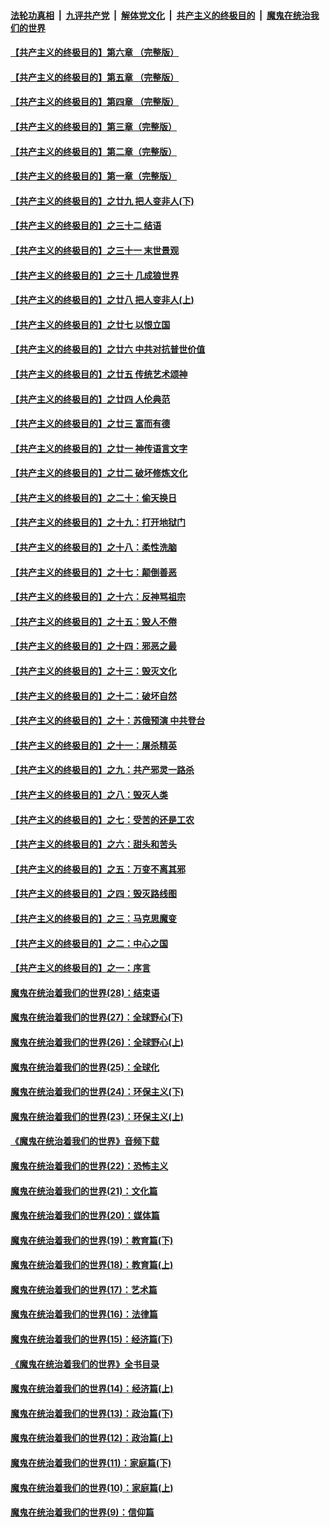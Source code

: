 ####  [法轮功真相](../../../../basic/blob/master/README.md?t=05300331) &nbsp;|&nbsp; [九评共产党](../../../../9ping.md/blob/master/README.md?t=05300331) &nbsp;|&nbsp; [解体党文化](../../../../jtdwh.md/blob/master/README.md?t=05300331)  &nbsp;|&nbsp; [共产主义的终极目的](../../../../gczydzjmd.md/blob/master/README.md?t=05300331) &nbsp;|&nbsp; [魔鬼在统治我们的世界](../../../../mgztzwmdsj.md/blob/master/README.md?t=05300331) 

#### [【共产主义的终极目的】第六章 （完整版）](../pages/nsc422/n11428913.md?t=05300331) 

#### [【共产主义的终极目的】第五章 （完整版）](../pages/nsc422/n11428912.md?t=05300331) 

#### [【共产主义的终极目的】第四章 （完整版）](../pages/nsc422/n11428907.md?t=05300331) 

#### [【共产主义的终极目的】第三章（完整版）](../pages/nsc422/n11428848.md?t=05300331) 

#### [【共产主义的终极目的】第二章（完整版）](../pages/nsc422/n11428831.md?t=05300331) 

#### [【共产主义的终极目的】第一章（完整版）](../pages/nsc422/n11417651.md?t=05300331) 

#### [【共产主义的终极目的】之廿九 把人变非人(下)](../pages/nsc422/n11344140.md?t=05300331) 

#### [【共产主义的终极目的】之三十二 结语](../pages/nsc422/n11360535.md?t=05300331) 

#### [【共产主义的终极目的】之三十一 末世景观](../pages/nsc422/n11351129.md?t=05300331) 

#### [【共产主义的终极目的】之三十 几成狼世界](../pages/nsc422/n11348280.md?t=05300331) 

#### [【共产主义的终极目的】之廿八 把人变非人(上)](../pages/nsc422/n11340492.md?t=05300331) 

#### [【共产主义的终极目的】之廿七 以恨立国](../pages/nsc422/n11336944.md?t=05300331) 

#### [【共产主义的终极目的】之廿六 中共对抗普世价值](../pages/nsc422/n11324785.md?t=05300331) 

#### [【共产主义的终极目的】之廿五 传统艺术颂神](../pages/nsc422/n11296396.md?t=05300331) 

#### [【共产主义的终极目的】之廿四 人伦典范](../pages/nsc422/n11296397.md?t=05300331) 

#### [【共产主义的终极目的】之廿三 富而有德](../pages/nsc422/n11283598.md?t=05300331) 

#### [【共产主义的终极目的】之廿一 神传语言文字](../pages/nsc422/n11263265.md?t=05300331) 

#### [【共产主义的终极目的】之廿二 破坏修炼文化](../pages/nsc422/n11245728.md?t=05300331) 

#### [【共产主义的终极目的】之二十：偷天换日](../pages/nsc422/n11238846.md?t=05300331) 

#### [【共产主义的终极目的】之十九：打开地狱门](../pages/nsc422/n11206376.md?t=05300331) 

#### [【共产主义的终极目的】之十八：柔性洗脑](../pages/nsc422/n11199994.md?t=05300331) 

#### [【共产主义的终极目的】之十七：颠倒善恶](../pages/nsc422/n11179782.md?t=05300331) 

#### [【共产主义的终极目的】之十六：反神骂祖宗](../pages/nsc422/n11166798.md?t=05300331) 

#### [【共产主义的终极目的】之十五：毁人不倦](../pages/nsc422/n11166792.md?t=05300331) 

#### [【共产主义的终极目的】之十四：邪恶之最](../pages/nsc422/n11150249.md?t=05300331) 

#### [【共产主义的终极目的】之十三：毁灭文化](../pages/nsc422/n11135227.md?t=05300331) 

#### [【共产主义的终极目的】之十二：破坏自然](../pages/nsc422/n11135214.md?t=05300331) 

#### [【共产主义的终极目的】之十：苏俄预演 中共登台](../pages/nsc422/n11118424.md?t=05300331) 

#### [【共产主义的终极目的】之十一：屠杀精英](../pages/nsc422/n11118442.md?t=05300331) 

#### [【共产主义的终极目的】之九：共产邪灵一路杀](../pages/nsc422/n11114139.md?t=05300331) 

#### [【共产主义的终极目的】之八：毁灭人类](../pages/nsc422/n11108503.md?t=05300331) 

#### [【共产主义的终极目的】之七：受苦的还是工农](../pages/nsc422/n11101809.md?t=05300331) 

#### [【共产主义的终极目的】之六：甜头和苦头](../pages/nsc422/n11096971.md?t=05300331) 

#### [【共产主义的终极目的】之五：万变不离其邪](../pages/nsc422/n11091285.md?t=05300331) 

#### [【共产主义的终极目的】之四：毁灭路线图](../pages/nsc422/n11086284.md?t=05300331) 

#### [【共产主义的终极目的】之三：马克思魔变](../pages/nsc422/n11061941.md?t=05300331) 

#### [【共产主义的终极目的】之二：中心之国](../pages/nsc422/n11047728.md?t=05300331) 

#### [【共产主义的终极目的】之一：序言](../pages/nsc422/n11086077.md?t=05300331) 

#### [魔鬼在统治着我们的世界(28)：结束语](../pages/nsc422/n10936246.md?t=05300331) 

#### [魔鬼在统治着我们的世界(27)：全球野心(下)](../pages/nsc422/n10928319.md?t=05300331) 

#### [魔鬼在统治着我们的世界(26)：全球野心(上)](../pages/nsc422/n10900318.md?t=05300331) 

#### [魔鬼在统治着我们的世界(25)：全球化](../pages/nsc422/n10788205.md?t=05300331) 

#### [魔鬼在统治着我们的世界(24)：环保主义(下)](../pages/nsc422/n10695307.md?t=05300331) 

#### [魔鬼在统治着我们的世界(23)：环保主义(上)](../pages/nsc422/n10688613.md?t=05300331) 

#### [《魔鬼在统治着我们的世界》音频下载](../pages/nsc422/n10635553.md?t=05300331) 

#### [魔鬼在统治着我们的世界(22)：恐怖主义](../pages/nsc422/n10614727.md?t=05300331) 

#### [魔鬼在统治着我们的世界(21)：文化篇](../pages/nsc422/n10597706.md?t=05300331) 

#### [魔鬼在统治着我们的世界(20)：媒体篇](../pages/nsc422/n10586579.md?t=05300331) 

#### [魔鬼在统治着我们的世界(19)：教育篇(下)](../pages/nsc422/n10564808.md?t=05300331) 

#### [魔鬼在统治着我们的世界(18)：教育篇(上)](../pages/nsc422/n10526970.md?t=05300331) 

#### [魔鬼在统治着我们的世界(17)：艺术篇](../pages/nsc422/n10499093.md?t=05300331) 

#### [魔鬼在统治着我们的世界(16)：法律篇](../pages/nsc422/n10485969.md?t=05300331) 

#### [魔鬼在统治着我们的世界(15)：经济篇(下)](../pages/nsc422/n10469975.md?t=05300331) 

#### [《魔鬼在统治着我们的世界》全书目录](../pages/nsc422/n10464261.md?t=05300331) 

#### [魔鬼在统治着我们的世界(14)：经济篇(上)](../pages/nsc422/n10457370.md?t=05300331) 

#### [魔鬼在统治着我们的世界(13)：政治篇(下)](../pages/nsc422/n10448270.md?t=05300331) 

#### [魔鬼在统治着我们的世界(12)：政治篇(上)](../pages/nsc422/n10444576.md?t=05300331) 

#### [魔鬼在统治着我们的世界(11)：家庭篇(下)](../pages/nsc422/n10440961.md?t=05300331) 

#### [魔鬼在统治着我们的世界(10)：家庭篇(上)](../pages/nsc422/n10435448.md?t=05300331) 

#### [魔鬼在统治着我们的世界(9)：信仰篇](../pages/nsc422/n10432159.md?t=05300331) 

